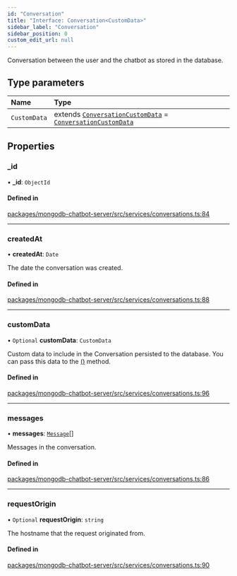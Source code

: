 ```yaml
---
id: "Conversation"
title: "Interface: Conversation<CustomData>"
sidebar_label: "Conversation"
sidebar_position: 0
custom_edit_url: null
---
```


Conversation between the user and the chatbot as stored in the database.

## Type parameters

| Name | Type |
| :------ | :------ |
| `CustomData` | extends [`ConversationCustomData`](../modules.md#conversationcustomdata) = [`ConversationCustomData`](../modules.md#conversationcustomdata) |

## Properties

### \_id

• **\_id**: `ObjectId`

#### Defined in

[packages/mongodb-chatbot-server/src/services/conversations.ts:84](https://github.com/mongodben/chatbot/blob/dbe6fdb/packages/mongodb-chatbot-server/src/services/conversations.ts#L84)

___

### createdAt

• **createdAt**: `Date`

The date the conversation was created.

#### Defined in

[packages/mongodb-chatbot-server/src/services/conversations.ts:88](https://github.com/mongodben/chatbot/blob/dbe6fdb/packages/mongodb-chatbot-server/src/services/conversations.ts#L88)

___

### customData

• `Optional` **customData**: `CustomData`

Custom data to include in the Conversation persisted to the database.
You can pass this data to the [()](ConversationsService.md#create) method.

#### Defined in

[packages/mongodb-chatbot-server/src/services/conversations.ts:96](https://github.com/mongodben/chatbot/blob/dbe6fdb/packages/mongodb-chatbot-server/src/services/conversations.ts#L96)

___

### messages

• **messages**: [`Message`](../modules.md#message)[]

Messages in the conversation.

#### Defined in

[packages/mongodb-chatbot-server/src/services/conversations.ts:86](https://github.com/mongodben/chatbot/blob/dbe6fdb/packages/mongodb-chatbot-server/src/services/conversations.ts#L86)

___

### requestOrigin

• `Optional` **requestOrigin**: `string`

The hostname that the request originated from.

#### Defined in

[packages/mongodb-chatbot-server/src/services/conversations.ts:90](https://github.com/mongodben/chatbot/blob/dbe6fdb/packages/mongodb-chatbot-server/src/services/conversations.ts#L90)
